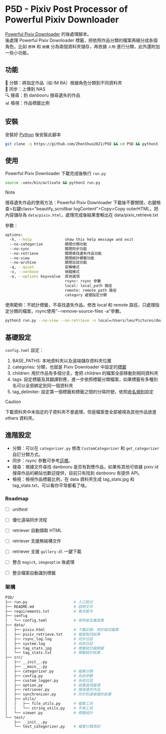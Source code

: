 # P5D - Pixiv Post Processor of Powerful Pixiv Downloader
[Powerful Pixiv Downloader](https://github.com/xuejianxianzun/PixivBatchDownloader) 的後處理腳本。  
後處理 Powerful Pixiv Downloader 標籤，把依照作品分類的檔案再細分成各個角色，比如 `原神` 和 `崩鐵` 分為兩個資料夾儲存，再依據 `人物` 進行分類，此外還附加一些小功能。

## 功能
📁 分類：將指定作品（如 IM BA）根據角色分類到不同資料夾  
🔄 同步：上傳到 NAS  
🔍 搜尋：到 danbooru 搜尋遺失的作品  
📊 檢視：作品標籤比例  

## 安裝
安裝好 [Python](https://liaoxuefeng.com/books/python/install/) 後安裝此腳本
```sh
git clone -q https://github.com/ZhenShuo2021/P5D && cd P5D && python3 -m venv .venv && source .venv/bin/activate && pip3 install -r requirements.txt
``` 

## 使用
Powerful Pixiv Downloader 下載完成後執行 `run.py`  
```sh
source .venv/bin/activate && python3 run.py
```

> [!NOTE]  
> 搜尋遺失作品的使用方法：Powerful Pixiv Downloader 下載後不要關閉，右鍵檢查>右鍵class="beautify_scrollbar logContent">Copy>Copy outerHTML，把內容儲存為 `data/pixiv.html`，處理完成後結果會輸出在 data/pixiv_retrieve.txt

參數：
```sh
options:
  -h, --help               show this help message and exit
  --no-categorize          關閉分類功能
  --no-sync                關閉同步功能
  --no-retrieve            關閉尋找遺失作品功能
  --no-view                關閉統計標籤功能
  --no-archive             關閉日誌功能
  -q, --quiet              安靜模式
  -v, --verbose            偵錯模式
  -o, --options key=value  其他選項
                           rsync: rsync 參數
                           local: local_path 路徑
                           remote: remote_path 路徑
                           category 處理指定分類
```                           

使用範例：不統計標籤，不尋找遺失作品，修改 local 和 remote 路徑，只處理指定分類的檔案，rsync使用"--remove-source-files -a"參數。
```sh
python3 run.py --no-view --no-retrieve -o local=/Users/leo/Pictures/downloads拷貝3 remote=/Users/leo/Downloads/TestInput category="Marin, IdolMaster, Others"  rsync="--remove-source-files -a"
```

## 基礎設定

`config.toml` 設定：
1. BASE_PATHS: 本地資料夾以及遠端儲存資料夾位置
2. categories: 分類，也就是 Pixiv Downloader 中設定的[標籤](https://xuejianxianzun.github.io/PBDWiki/#/zh-tw/%E8%A8%AD%E5%AE%9A%E9%81%B8%E9%A0%85?id=%e4%bd%bf%e7%94%a8%e7%ac%ac%e4%b8%80%e5%80%8b%e5%8c%b9%e9%85%8d%e7%9a%84-tag-%e5%bb%ba%e7%ab%8b%e8%b3%87%e6%96%99%e5%a4%be)
3. children: 用於作品有多個分支，會把 children 的檔案全部移動到相同資料夾
4. tags: 設定標籤及其翻譯對應，進一步依照標籤分類檔案，如果標籤有多種別名可以全部綁定到同一個資料夾
5. tag_delimiter: 設定第一個標籤和標籤之間的分隔符號，依照[命名規則](https://xuejianxianzun.github.io/PBDWiki/#/zh-tw/%E4%BE%BF%E6%8D%B7%E5%8A%9F%E8%83%BD?id=%e5%84%b2%e5%ad%98%e5%92%8c%e8%bc%89%e5%85%a5%e5%91%bd%e5%90%8d%e8%a6%8f%e5%89%87)設定

> [!CAUTION]  
> 下載資料夾中未指定的子資料夾不會處理，但是檔案會全部被視為其他作品放進 others 資料夾。

## 進階設定
- 分類：可以在 `categorizer.py` 修改 `CustomCategorizer` 和 `get_categorizer` 自訂分類方式。
- 同步：rsync 參數可參考[這裡](https://ysc.goalsoft.com.tw/blog-detail.php?target=back&no=49)。
- 搜尋：根據文件尋找 danbooru 是否有對應作品，如果有其他可依據 pixiv id 搜尋作品的網站也歡迎提供，目前只有找到 danbooru 有提供 API。 
- 檢視：檢視作品標籤比例，在 data 資料夾生成 tag_stats.jpg 和 tag_stats.txt，可以看你平常都看了啥。  

### Roadmap
- [ ] unittest
- [ ] 優化遠端同步流程
- [ ] retriever 自動擷取 HTML
- [ ] retriever 支援無結構文件
- [ ] retriever 支援 `gallery-dl` 一鍵下載
- [ ] 整合 `magick`, `imageoptim` 後處理
- [ ] 整合檔案自動識別標籤


### 架構
```sh
P5D/
├── run.py                     # 入口程式
├── README.md                  # 說明文件
├── requirements.txt           # 需求套件
├── config
│   └── config.toml            # 使用者定義設置
├── data/
│   ├── pixiv.html             # 下載記錄，用於取回檔案
│   ├── pixiv_retrieve.txt     # 檔案取回結果
│   ├── rsync_log.log          # 同步日誌
│   ├── system.log             # 系統日誌
│   ├── tag_stats.jpg          # 標籤統計圓餅圖
│   └── tag_stats.txt          # 標籤統計結果
├── src/
│   ├── __init__.py
│   ├── __main__.py
│   ├── categorizer.py         # 檔案分類
│   ├── config.py              # 系統參數
│   ├── custom_logger.py       # 系統日誌
│   ├── option.py              # 設置選項處理
│   ├── retriever.py           # 搜尋遺失作品
│   ├── synchronizer.py        # 同步到遠端儲存裝置
│   ├── utils/
│   │   ├── file_utils.py      # 檔案工具
│   │   └── string_utils.py    # 字串工具
│   └── viewer.py              # 標籤統計
└── test/
    ├── __init__.py
    └── test_categorizer.py    # 檔案分類測試
```